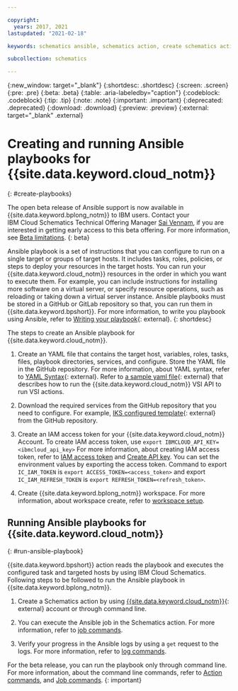 ```yaml
---

copyright:
  years: 2017, 2021
lastupdated: "2021-02-18"

keywords: schematics ansible, schematics action, create schematics actions, run ansible playbooks

subcollection: schematics

---
```

{:new_window: target="_blank"}
{:shortdesc: .shortdesc}
{:screen: .screen}
{:pre: .pre}
{:beta: .beta}
{:table: .aria-labeledby="caption"} 
{:codeblock: .codeblock}
{:tip: .tip}
{:note: .note}
{:important: .important}
{:deprecated: .deprecated}
{:download: .download}
{:preview: .preview}
{:external: target="_blank" .external}

# Creating and running Ansible playbooks for {{site.data.keyword.cloud_notm}}
{: #create-playbooks}

   The open beta release of Ansible support is now available in {{site.data.keyword.bplong_notm}} to IBM users. Contact your IBM Cloud Schematics Technical Offering Manager [Sai Vennam](mailto:svennam@us.ibm.com), if you are interested in getting early access to this beta offering. For more information, see [Beta limitations](/docs/schematics?topic=schematics-schematics-limitations#beta-limitations).
   {: beta}

Ansible playbook is a set of instructions that you can configure to run on a single target or groups of target hosts. It includes tasks, roles, policies, or steps to deploy your resources in the target hosts. You can run your {{site.data.keyword.cloud_notm}} resources in the order in which you want to execute them. For example, you can include instructions for installing more software on a virtual server, or specify resource operations, such as reloading or taking down a virtual server instance. Ansible playbooks must be stored in a GitHub or GitLab repository so that, you can run them in {{site.data.keyword.bpshort}}. For more information, to write you playbook using Ansible, refer to [Writing your playbook](https://www.ansible.com/blog/getting-started-writing-your-first-playbook){: external}.
{: shortdesc}

The steps to create an Ansible playbook for {{site.data.keyword.cloud_notm}}.

1. Create an YAML file that contains the target host, variables, roles, tasks, files, playbook directories, services, and configure. Store the YAML file in the GitHub repository. For more information, about YAML syntax, refer to [YAML Syntax](https://docs.ansible.com/ansible/latest/reference_appendices/YAMLSyntax.html){: external}.  Refer to [a sample yaml file](https://github.com/Cloud-Schematics/ansible-is-instance-actions){: external} that describes how to run the {{site.data.keyword.cloud_notm}} VSI API to run VSI actions.

2. Download the required services from the GitHub repository that you need to configure. For example, [IKS configured template](https://github.com/ibm-cloud-architecture/iks_vpc_lab/tree/master/03-iks_cluster){: external} from the GitHub repository.

3. Create an IAM access token for your {{site.data.keyword.cloud_notm}} Account. To create IAM access token, use `export IBMCLOUD_API_KEY=<ibmcloud_api_key>` For more information, about creating IAM access token, refer to [IAM access token](/apidocs/iam-identity-token-api#gettoken-apikey-delegatedrefreshtoken) and [Create API key](/docs/account?topic=account-userapikey#create_user_key). You can set the environment values by exporting the access token. Command to export `IC_IAM_TOKEN` is `export ACCESS_TOKEN=<access_token>`  and export `IC_IAM_REFRESH_TOKEN` is `export REFRESH_TOKEN=<refresh_token>`.

4. Create {{site.data.keyword.bplong_notm}} workspace. For more information, about workspace create, refer to [workspace setup](/docs/schematics?topic=schematics-workspace-setup).


## Running Ansible playbooks for {{site.data.keyword.cloud_notm}}
{: #run-ansible-playbook}

{{site.data.keyword.bpshort}} action reads the playbook and executes the configured task and targeted hosts by using IBM Cloud Schematics. Following steps to be followed to run the Ansible playbook in {{site.data.keyword.bplong_notm}}.

1. Create a Schematics action by using [{{site.data.keyword.cloud_notm}}](https://cloud.ibm.com/schematics/overview){: external} account or through command line. 



2. You can execute the Ansible job in the Schematics action. For more information, refer to [job commands](/docs/schematics?topic=schematics-schematics-cli-reference#schematics-job-commands).



3. Verify your progress in the Ansible logs by using a `get` request to the logs. For more information, refer to [log commands](/docs/schematics?topic=schematics-schematics-cli-reference#schematics-logs-job).

For the beta release, you can run the playbook only through command line. For more information, about the command line commands, refer to [Action commands](/docs/schematics?topic=schematics-schematics-cli-reference#schematics-action-commands), and [Job commands](/docs/schematics?topic=schematics-schematics-cli-reference#schematics-job-commands).
{: important}


